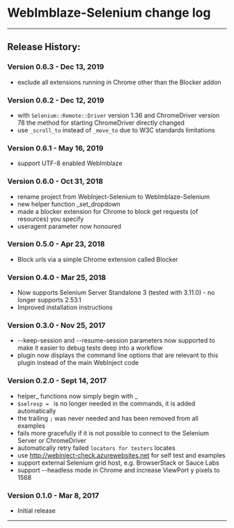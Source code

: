 # WebImblaze-Selenium change log

---------------------------------
## Release History:

### Version 0.6.3 - Dec 13, 2019
* exclude all extensions running in Chrome other than the Blocker addon

### Version 0.6.2 - Dec 12, 2019
* with `Selenium::Remote::Driver` version 1.36 and ChromeDriver version 78 the method for starting ChromeDriver directly changed
* use `_scroll_to` instead of `_move_to` due to W3C standards limitations

### Version 0.6.1 - May 16, 2019
* support UTF-8 enabled WebImblaze

### Version 0.6.0 - Oct 31, 2018
* rename project from WebInject-Selenium to WebImblaze-Selenium
* new helper function _set_dropdown
* made a blocker extension for Chrome to block get requests (of resources) you specify
* useragent parameter now honoured

### Version 0.5.0 - Apr 23, 2018
* Block urls via a simple Chrome extension called Blocker

### Version 0.4.0 - Mar 25, 2018
* Now supports Selenium Server Standalone 3 (tested with 3.11.0) - no longer supports 2.53.1
* Improved installation instructions

### Version 0.3.0 - Nov 25, 2017
* --keep-session and --resume-session parameters now supported to make it easier to debug tests deep into a workflow
* plugin now displays the command line options that are relevant to this plugin instead of the main WebInject code

### Version 0.2.0 - Sept 14, 2017
* helper_ functions now simply begin with _
* `$selresp = ` is no longer needed in the commands, it is added automatically
* the trailing `;` was never needed and has been removed from all examples
* fails more gracefully if it is not possible to connect to the Selenium Server or ChromeDriver
* automatically retry failed `locators for testers` locates
* use http://webinject-check.azurewebsites.net for self test and examples
* support external Selenium grid host, e.g. BrowserStack or Sauce Labs
* support --headless mode in Chrome and increase ViewPort y pixels to 1568

### Version 0.1.0 - Mar 8, 2017
* Initial release
    
---------------------------------
